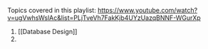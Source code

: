 Topics covered in this playlist: https://www.youtube.com/watch?v=ugVwhsWslAc&list=PLjTveVh7FakKjb4UYzUazqBNNF-WGurXp
1. [[Database Design]]
2. 